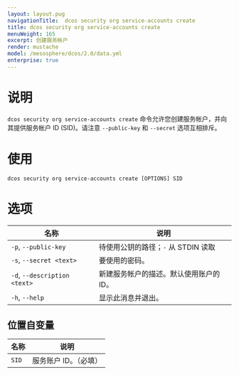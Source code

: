 ```yaml
---
layout: layout.pug
navigationTitle:  dcos security org service-accounts create
title: dcos security org service-accounts create
menuWeight: 165
excerpt: 创建服务帐户
render: mustache
model: /mesosphere/dcos/2.0/data.yml
enterprise: true
---
```


# 说明

`dcos security org service-accounts create` 命令允许您创建服务帐户，并向其提供服务帐户 ID (SID)。请注意 `--public-key` 和 `--secret` 选项互相排斥。

# 使用

```
dcos security org service-accounts create [OPTIONS] SID
```

# 选项

| 名称 | 说明 |
|---------|-------------|
| `-p`, `--public-key` <filename> | 待使用公钥的路径；`-` 从 STDIN 读取 |
| `-s`, `--secret <text>` | 要使用的密码。 |
| `-d`, `--description <text>` | 新建服务帐户的描述。默认使用账户的 ID。 |
| `-h`, `--help`| 显示此消息并退出。|

## 位置自变量

| 名称 | 说明 |
|---------|-------------|
| `SID` | 服务账户 ID。（必填）|

